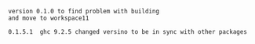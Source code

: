     version 0.1.0 to find problem with building 
    and move to workspace11

    0.1.5.1  ghc 9.2.5 changed versino to be in sync with other packages